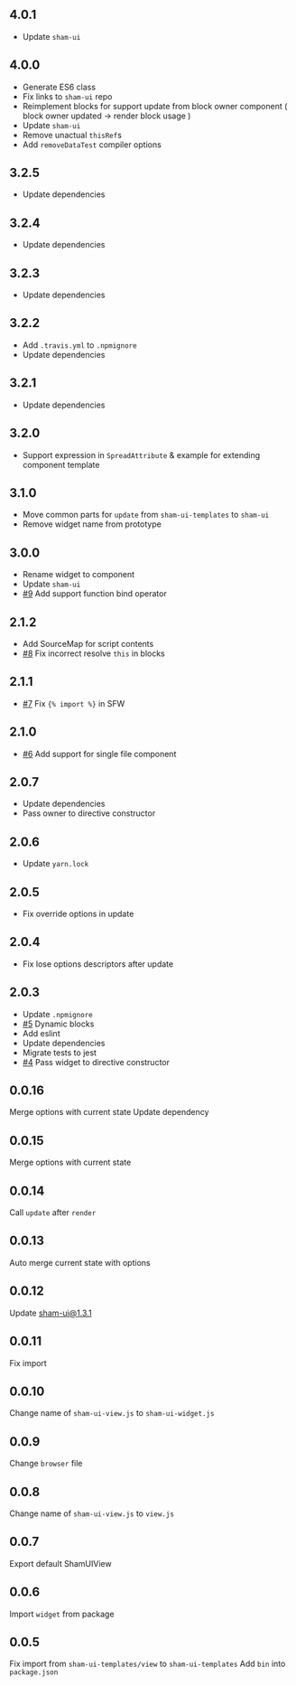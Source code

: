 ## 4.0.1
* Update `sham-ui`

## 4.0.0
* Generate ES6 class 
* Fix links to `sham-ui` repo
* Reimplement blocks for support update from block owner component ( block owner updated -> render block usage )
* Update `sham-ui`
* Remove unactual `thisRef`s
* Add `removeDataTest` compiler options 

## 3.2.5
* Update dependencies

## 3.2.4
* Update dependencies

## 3.2.3
* Update dependencies

## 3.2.2
* Add `.travis.yml` to `.npmignore`
* Update dependencies

## 3.2.1
* Update dependencies

## 3.2.0
* Support expression in `SpreadAttribute` & example for extending component template 

## 3.1.0
* Move common parts for `update` from `sham-ui-templates` to `sham-ui`
* Remove widget name from prototype

## 3.0.0
* Rename widget to component
* Update `sham-ui`
* [#9](https://github.com/sham-ui/sham-ui-templates/issues/9) Add support function bind operator

## 2.1.2
* Add SourceMap for script contents
* [#8](https://github.com/sham-ui/sham-ui-templates/issues/8) Fix incorrect resolve `this` in blocks

## 2.1.1
* [#7](https://github.com/sham-ui/sham-ui-templates/issues/7) Fix `{% import %}` in SFW 

## 2.1.0
* [#6](https://github.com/sham-ui/sham-ui-templates/issues/6) Add support for single file component

## 2.0.7
* Update dependencies
* Pass owner to directive constructor

## 2.0.6
* Update `yarn.lock`

## 2.0.5
* Fix override options in update

## 2.0.4
* Fix lose options descriptors after update

## 2.0.3
* Update `.npmignore`
* [#5](https://github.com/sham-ui/sham-ui-templates/issues/5) Dynamic blocks
* Add eslint
* Update dependencies
* Migrate tests to jest
* [#4](https://github.com/sham-ui/sham-ui-templates/issues/4) Pass widget to directive constructor 

## 0.0.16
Merge options with current state
Update dependency

## 0.0.15
Merge options with current state

## 0.0.14
Call `update` after `render` 

## 0.0.13
Auto merge current state with options

## 0.0.12
Update sham-ui@1.3.1

## 0.0.11
Fix import

## 0.0.10
Change name of `sham-ui-view.js` to `sham-ui-widget.js`

## 0.0.9
Change `browser` file

## 0.0.8
Change name of `sham-ui-view.js` to `view.js`

## 0.0.7
Export default ShamUIView

## 0.0.6
Import `widget` from package

## 0.0.5
Fix import from `sham-ui-templates/view` to `sham-ui-templates`
Add `bin` into `package.json`
